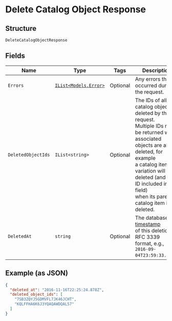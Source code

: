 
# Delete Catalog Object Response

## Structure

`DeleteCatalogObjectResponse`

## Fields

| Name | Type | Tags | Description |
|  --- | --- | --- | --- |
| `Errors` | [`IList<Models.Error>`](../../doc/models/error.md) | Optional | Any errors that occurred during the request. |
| `DeletedObjectIds` | `IList<string>` | Optional | The IDs of all catalog objects deleted by this request.<br>Multiple IDs may be returned when associated objects are also deleted, for example<br>a catalog item variation will be deleted (and its ID included in this field)<br>when its parent catalog item is deleted. |
| `DeletedAt` | `string` | Optional | The database [timestamp](https://developer.squareup.com/docs/build-basics/working-with-dates)<br>of this deletion in RFC 3339 format, e.g., `2016-09-04T23:59:33.123Z`. |

## Example (as JSON)

```json
{
  "deleted_at": "2016-11-16T22:25:24.878Z",
  "deleted_object_ids": [
    "7SB3ZQYJ5GDMVFL7JK46JCHT",
    "KQLFFHA6K6J3YQAQAWDQAL57"
  ]
}
```

